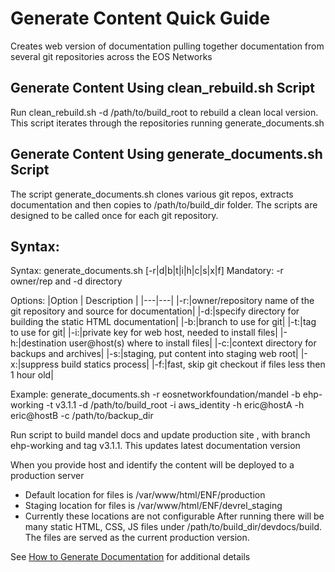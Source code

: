 # Generate Content Quick Guide
Creates web version of documentation pulling together documentation from several git repositories across the EOS Networks
## Generate Content Using clean_rebuild.sh Script
Run clean_rebuild.sh -d /path/to/build_root to rebuild a clean local version. This script iterates through the repositories running generate_documents.sh

## Generate Content Using generate_documents.sh Script
The script generate_documents.sh clones various git repos, extracts documentation and then copies to /path/to/build_dir folder. The scripts are designed to be called once for each git repository.

## Syntax: 
Syntax: generate_documents.sh [-r|d|b|t|i|h|c|s|x|f]
Mandatory: -r owner/rep and -d directory

Options:
|Option | Description |
|---|---|
|-r:|owner/repository name of the git repository and source for documentation|
|-d:|specify directory for building the static HTML documentation|
|-b:|branch to use for git|
|-t:|tag to use for git|
|-i:|private key for web host, needed to install files|
|-h:|destination user@host(s) where to install files|
|-c:|context directory for backups and archives|
|-s:|staging, put content into staging web root|
|-x:|suppress build statics process|
|-f:|fast, skip git checkout if files less then 1 hour old|

Example: generate_documents.sh -r eosnetworkfoundation/mandel -b ehp-working -t v3.1.1 -d /path/to/build_root -i aws_identity -h eric@hostA -h eric@hostB -c /path/to/backup_dir

Run script to build mandel docs and update production site , with branch ehp-working and tag v3.1.1. This updates latest documentation version

When you provide host and identify the content will be deployed to a production server
*  Default location for files is /var/www/html/ENF/production
*  Staging location for files is /var/www/html/ENF/devrel_staging
*  Currently these locations are not configurable
After running there will be many static HTML, CSS, JS files under /path/to/build_dir/devdocs/build. The files are served as the current production version.

See [How to Generate Documentation](https://github.com/eosnetworkfoundation/docsgen/blob/fix-devrel%23181/docs/Document-Generation-Process.md) for additional details
